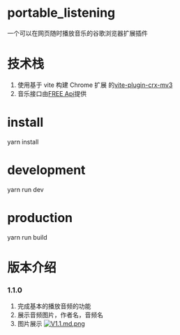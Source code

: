 <!--
 * @Author: HEXIAYUE
 * @Date: 2023-01-28 16:20:51
 * @Description: Do not edit
 * @LastEditors: HEXIAYUE
 * @LastEditTime: 2023-01-31 00:43:33
-->

# portable_listening

一个可以在网页随时播放音乐的谷歌浏览器扩展插件

# 技术栈

1. 使用基于 vite 构建 Chrome 扩展 的[vite-plugin-crx-mv3](https://github.com/Jervis2049/vite-plugin-crx-mv3)
2. 音乐接口由[FREE Api](https://www.free-api.com/doc/302)提供

# install

yarn install

# development

yarn run dev

# production

yarn run build

# 版本介绍

### 1.1.0

1. 完成基本的播放音频的功能
2. 展示音频图片，作者名，音频名
3. 图片展示
   [![V1.1.md.png](https://img.hxyxyz.top/images/2023/01/31/V1.1.md.png)](https://img.hxyxyz.top/image/jsJeb)
